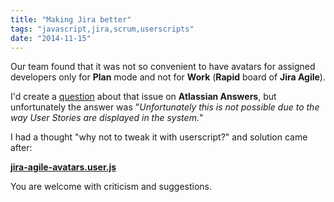 ```yaml
---
title: "Making Jira better"
tags: "javascript,jira,scrum,userscripts"
date: "2014-11-15"
---
```


Our team found that it was not so convenient to have avatars for assigned developers only for **Plan** mode and not for **Work** (**Rapid** board of **Jira Agile**).

I'd create a [question](https://answers.atlassian.com/questions/9877397/jiraagile-assigned-users-avatars-for-user-stories-not-only-for-tasks "Unwatch Share [Jira][Agile] assigned users Avatars for User Stories (not only for tasks)") about that issue on **Atlassian Answers**, but unfortunately the answer was "_Unfortunately this is not possible due to the way User Stories are displayed in the system._"

I had a thought "why not to tweak it with userscript?" and solution came after:

**[jira-agile-avatars.user.js](https://github.com/stevermeister/jira-userscripts/blob/master/jira-agile-avatars.user.js "github.com")**

You are welcome with criticism and suggestions.
